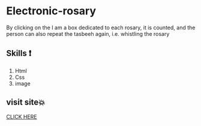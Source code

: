 # Electronic-rosary
By clicking on the I am a box dedicated to each rosary, it is counted, and the person can also repeat the tasbeeh again, i.e. whistling the rosary



## Skills :exclamation:
1. Html
1. Css
1. image

## visit site💥

[CLICK HERE]()
